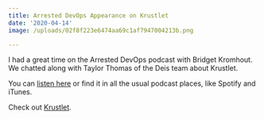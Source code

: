 ```yaml
---
title: Arrested DevOps Appearance on Krustlet
date: '2020-04-14'
image: /uploads/02f8f223e6474aa69c1af7947004213b.png

---
```


I had a great time on the Arrested DevOps podcast with Bridget Kromhout.  We chatted along with Taylor Thomas of the Deis team about Krustlet.

<!-- more -->

You can [listen here](https://www.arresteddevops.com/krustlet/) or find it in all the usual podcast places, like Spotify and iTunes.  

Check out [Krustlet](https://github.com/deislabs/krustlet).